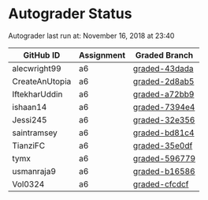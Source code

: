 # Autograder Status
Autograder last run at: November 16, 2018 at 23:40

| GitHub ID | Assignment | Graded Branch |
|-----------|------------|---------------|
| alecwright99 | a6 | [graded-43dada](https://github.com/Fall2018COMP401-001/a6-alecwright99/tree/graded-43dada) | 
| CreateAnUtopia | a6 | [graded-2d8ab5](https://github.com/Fall2018COMP401-001/a6-CreateAnUtopia/tree/graded-2d8ab5) | 
| IftekharUddin | a6 | [graded-a72bb9](https://github.com/Fall2018COMP401-001/a6-IftekharUddin/tree/graded-a72bb9) | 
| ishaan14 | a6 | [graded-7394e4](https://github.com/Fall2018COMP401-001/a6-ishaan14/tree/graded-7394e4) | 
| Jessi245 | a6 | [graded-32e356](https://github.com/Fall2018COMP401-001/a6-Jessi245/tree/graded-32e356) | 
| saintramsey | a6 | [graded-bd81c4](https://github.com/Fall2018COMP401-001/a6-saintramsey/tree/graded-bd81c4) | 
| TianziFC | a6 | [graded-35e0df](https://github.com/Fall2018COMP401-001/a6-TianziFC/tree/graded-35e0df) | 
| tymx | a6 | [graded-596779](https://github.com/Fall2018COMP401-001/a6-tymx/tree/graded-596779) | 
| usmanraja9 | a6 | [graded-b16586](https://github.com/Fall2018COMP401-001/a6-usmanraja9/tree/graded-b16586) | 
| Vol0324 | a6 | [graded-cfcdcf](https://github.com/Fall2018COMP401-001/a6-Vol0324/tree/graded-cfcdcf) | 
